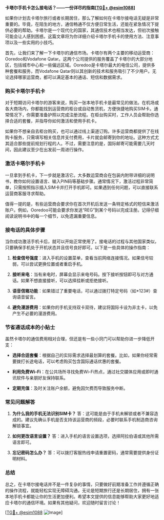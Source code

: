 **卡塔尔手机卡怎么接电话？——一份详尽的指南[[TG💪+ @esim1088](https://t.me/s/esim1088)]**

如果你计划去卡塔尔旅行或者长期居住，那么了解如何在卡塔尔接电话无疑是非常重要的。毕竟，在陌生的地方，通信畅通不仅方便日常生活，还能在紧急情况下提供必要的帮助。卡塔尔是一个现代化的国家，其通信技术也相当发达，但初次接触可能会让人感到困惑。这篇文章将为你详细介绍卡塔尔手机卡的使用方法、注意事项以及一些实用的小技巧。

首先，让我们来了解一下卡塔尔的通信市场。卡塔尔有两个主要的移动运营商：Ooredoo和Vodafone Qatar。这两个公司提供的服务覆盖了卡塔尔的大部分地区，包括城市中心和一些偏远区域。Ooredoo是卡塔尔最大的电信公司，提供多种套餐和服务，而Vodafone Qatar则以其创新的技术和服务吸引了不少用户。无论选择哪家运营商，都可以满足基本的通话、短信和数据需求。

### **购买卡塔尔手机卡**

对于短期访问卡塔尔的游客来说，购买一张本地手机卡是最常见的做法。在机场或各大商场内，你都能找到运营商的柜台或自动售货机，方便快捷地购买SIM卡。通常情况下，你需要准备护照以完成注册流程。在柜台购买时，工作人员会帮助你选择合适的套餐，并指导你如何激活和使用手机卡。

如果你不想亲自去柜台购买，也可以通过线上渠道订购。许多运营商都提供了在线购卡服务，只需填写相关信息并支付费用，卡片就会邮寄到你的地址。这种方式尤其适合那些提前规划行程的人。不过，需要注意的是，国际邮寄可能需要几天时间，因此建议至少在出发前一周进行操作。

### **激活卡塔尔手机卡**

一旦拿到手机卡，下一步就是激活它。大多数运营商会在包装内附带详细的说明书，教你如何设置语言、输入PIN码等基础步骤。通常情况下，激活过程非常简单，只需按照指示插入SIM卡并打开手机即可。如果遇到任何问题，可以直接联系运营商客服寻求帮助。

值得一提的是，有些运营商会要求你在首次开机后发送一条特定格式的短信来激活账户。例如，Ooredoo可能会要求你发送“REG”到某个号码以完成注册。记得仔细阅读说明书中的每一个细节，以免遗漏重要信息。

### **接电话的具体步骤**

当你成功激活手机卡后，就可以开始正常使用了。接电话的过程与其他国家类似，只要确保手机处于开机状态并且信号良好即可。以下是一些具体的操作指南：

1. **检查信号强度**：进入手机的设置菜单，查看当前网络连接情况。如果信号较弱，可以尝试更换位置或者重启手机。
   
2. **接听来电**：当有来电时，屏幕会显示来电号码。按下接听按钮即可与对方通话。如果不想直接接听，可以选择挂断或拒绝接听。

3. **语音信箱功能**：如果错过了重要电话，可以通过拨打特定号码（如*123#）查询语音留言。

4. **避免漫游费用**：如果你的手机支持双卡双待，建议将国际卡设为非主卡，以免产生不必要的漫游费用。

### **节省通话成本的小贴士**

虽然卡塔尔的通信费用相对合理，但还是有一些小窍门可以帮助你进一步降低开支：

- **选择合适套餐**：根据自己的实际需求选择最划算的套餐。比如，如果你经常需要拨打长途电话，可以考虑购买包含国际通话优惠的套餐。
  
- **利用免费Wi-Fi**：在公共场所寻找免费Wi-Fi热点，通过社交媒体应用或即时通讯软件与亲朋好友保持联系。

- **定期充值**：及时关注账户余额，避免因欠费而导致服务中断。

### **常见问题解答**

1. **为什么我的手机无法识别SIM卡？**
   答：这可能是由于手机未解锁或者不兼容造成的。建议先确认手机是否支持该运营商的频段，必要时联系手机制造商咨询解锁事宜。

2. **如何更改语言设置？**
   答：进入手机的语言设置选项，选择阿拉伯语或其他所需语言即可。

3. **忘记密码怎么办？**
   答：可以拨打客服热线申请重置密码，通常需要提供身份证明材料。

### **总结**

总之，在卡塔尔接电话并不是一件复杂的事情，只要做好前期准备工作并遵循正确的操作流程，就能轻松实现无障碍沟通。无论是短期旅行还是长期居住，拥有一张本地手机卡都能让你的生活更加便利。希望本文提供的信息能够帮助大家更好地适应卡塔尔的通信环境。如果有其他疑问，欢迎随时留言讨论！

[[TG💪+ @esim1088](https://t.me/s/esim1088) ![Image](https://i.postimg.cc/4NQfJmqS/Snipaste-2025-05-13-00-14-12.png)]